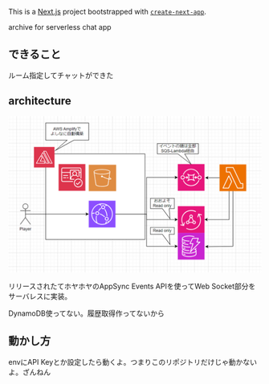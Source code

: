 This is a [Next.js](https://nextjs.org) project bootstrapped with [`create-next-app`](https://nextjs.org/docs/app/api-reference/cli/create-next-app).

archive for serverless chat app

## できること

ルーム指定してチャットができた

## architecture

![](arc.png)

リリースされたてホヤホヤのAppSync Events APIを使ってWeb Socket部分をサーバレスに実装。

DynamoDB使ってない。履歴取得作ってないから

## 動かし方

envにAPI Keyとか設定したら動くよ。つまりこのリポジトリだけじゃ動かないよ。ざんねん
